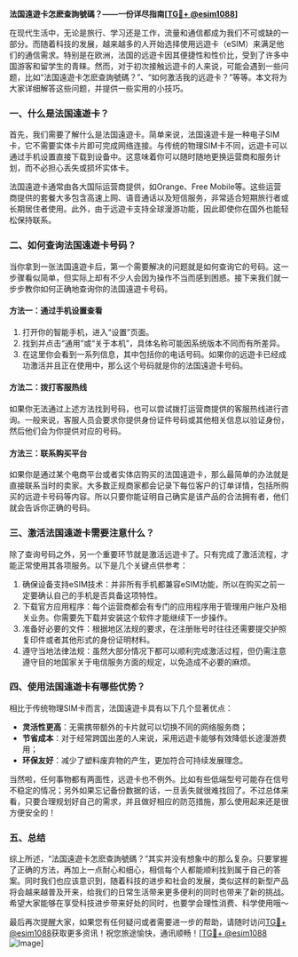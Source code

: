 **法国遠遊卡怎麽查詢號碼？——一份详尽指南[[TG💪+ @esim1088](https://t.me/s/esim1088)]**

在现代生活中，无论是旅行、学习还是工作，流量和通信都成为我们不可或缺的一部分。而随着科技的发展，越来越多的人开始选择使用远遊卡（eSIM）来满足他们的通信需求。特别是在欧洲，法国的远遊卡因其便捷性和性价比，受到了许多中国游客和留学生的青睐。然而，对于初次接触远遊卡的人来说，可能会遇到一些问题，比如“法国遠遊卡怎麽查詢號碼？”、“如何激活我的远遊卡？”等等。本文将为大家详细解答这些问题，并提供一些实用的小技巧。

### 一、什么是法国遠遊卡？

首先，我们需要了解什么是法国遠遊卡。简单来说，法国遠遊卡是一种电子SIM卡，它不需要实体卡片即可完成网络连接。与传统的物理SIM卡不同，远遊卡可以通过手机设置直接下载到设备中。这意味着你可以随时随地更换运营商和服务计划，而不必担心丢失或损坏实体卡。

法国遠遊卡通常由各大国际运营商提供，如Orange、Free Mobile等。这些运营商提供的套餐大多包含高速上网、语音通话以及短信服务，非常适合短期旅行者或长期居住者使用。此外，由于远遊卡支持全球漫游功能，因此即使你在国外也能轻松保持联系。

### 二、如何查询法国遠遊卡号码？

当你拿到一张法国遠遊卡后，第一个需要解决的问题就是如何查询它的号码。这一步骤看似简单，但实际上却有不少人会因为操作不当而感到困惑。接下来我们就一步步教你如何正确地查询你的法国遠遊卡号码。

#### 方法一：通过手机设置查看

1. 打开你的智能手机，进入“设置”页面。
2. 找到并点击“通用”或“关于本机”，具体名称可能因系统版本不同而有所差异。
3. 在这里你会看到一系列信息，其中包括你的电话号码。如果你的远遊卡已经成功激活并且正在使用中，那么这个号码就是你的法国遠遊卡号码。

#### 方法二：拨打客服热线

如果你无法通过上述方法找到号码，也可以尝试拨打运营商提供的客服热线进行咨询。一般来说，客服人员会要求你提供身份证件号码或其他相关信息以验证身份，然后他们会为你提供对应的号码。

#### 方法三：联系购买平台

如果你是通过某个电商平台或者实体店购买的法国遠遊卡，那么最简单的办法就是直接联系当时的卖家。大多数正规商家都会记录下每位客户的订单详情，包括所购买的远遊卡号码等内容。所以只要你能证明自己确实是该产品的合法拥有者，他们就会告诉你正确的号码。

### 三、激活法国遠遊卡需要注意什么？

除了查询号码之外，另一个重要环节就是激活远遊卡了。只有完成了激活流程，才能正常使用其各项服务。以下是几个关键点供参考：

1. 确保设备支持eSIM技术：并非所有手机都兼容eSIM功能，所以在购买之前一定要确认自己的手机是否具备这项特性。
2. 下载官方应用程序：每个运营商都会有专门的应用程序用于管理用户账户及相关业务。你需要先下载并安装这个软件才能继续下一步操作。
3. 准备好必要的文件：根据地区法规的要求，在注册账号时往往还需要提交护照复印件或者其他形式的身份证明材料。
4. 遵守当地法律法规：虽然大部分情况下都可以顺利完成激活过程，但仍需注意遵守目的地国家关于电信服务方面的规定，以免造成不必要的麻烦。

### 四、使用法国遠遊卡有哪些优势？

相比于传统物理SIM卡而言，法国遠遊卡具有以下几个显著优点：
- **灵活性更高**：无需携带额外的卡片就可以切换不同的网络服务商；
- **节省成本**：对于经常跨国出差的人来说，采用远遊卡能够有效降低长途漫游费用；
- **环保友好**：减少了塑料废弃物的产生，更加符合可持续发展理念。

当然啦，任何事物都有两面性，远遊卡也不例外。比如有些低端型号可能存在信号不稳定的情况；另外如果忘记备份数据的话，一旦丢失就很难找回了。不过总体来看，只要合理规划好自己的需求，并且做好相应的防范措施，那么使用起来还是很方便安全的！

### 五、总结

综上所述，“法国遠遊卡怎麽查詢號碼？”其实并没有想象中的那么复杂。只要掌握了正确的方法，再加上一点耐心和细心，相信每个人都能顺利找到属于自己的答案。同时我们也应该意识到，随着科技的进步和社会的发展，类似这样的新型产品将会越来越普及开来，给我们的日常生活带来更多便利的同时也带来了新的挑战。希望大家能够在享受科技进步带来好处的同时，也要学会理性消费、科学使用哦～

最后再次提醒大家，如果您有任何疑问或者需要进一步的帮助，请随时访问[TG💪+ @esim1088](https://t.me/s/esim1088)获取更多资讯！祝您旅途愉快，通讯顺畅！[[TG💪+ @esim1088](https://t.me/s/esim1088) ![Image](https://i.postimg.cc/4NQfJmqS/Snipaste-2025-05-13-00-14-12.png)]